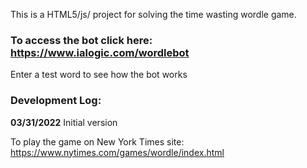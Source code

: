 This is a HTML5/js/ project for solving the time wasting wordle game.

### To access the bot click here: https://www.ialogic.com/wordlebot
  Enter a test word to see how the bot works
  
### Development Log:

**03/31/2022**  Initial version

To play the game on New York Times site: https://www.nytimes.com/games/wordle/index.html
